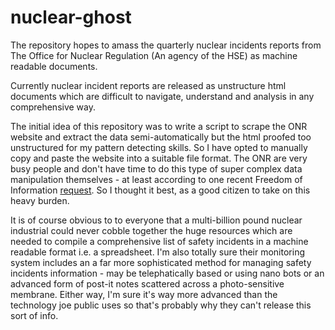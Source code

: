 nuclear-ghost
=============

The repository hopes to amass the quarterly nuclear incidents reports from The Office for Nuclear Regulation (An agency of the HSE) as machine readable documents.

Currently nuclear incident reports are released as unstructure html documents which are difficult to navigate, understand and analysis in any comprehensive way. 

The initial idea of this repository was to write a script to scrape the ONR website and extract the data semi-automatically but the html proofed too unstructured for my pattern detecting skills. So I have opted to manually copy and paste the website into a suitable file format. The ONR are very busy people and don't have time to do this type of super complex data manipulation themselves - at least according to one recent Freedom of Information [request](http://www.hse.gov.uk/nuclear/foi/2013/2013100405.htm). So I thought it best, as a good citizen to take on this heavy burden. 

It is of course obvious to to everyone that a multi-billion pound nuclear industrial could never cobble together the huge resources which are needed to compile a comprehensive list of safety incidents in a machine readable format i.e. a spreadsheet. I'm also totally sure their monitoring system includes an a far more sophisticated method for managing safety incidents information - may be telephatically based or using nano bots or an advanced form of post-it notes scattered across a photo-sensitive membrane. Either way, I'm sure it's way more advanced than the technology joe public uses so that's probably why they can't release this sort of info.






